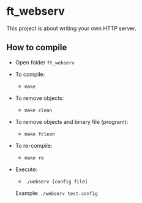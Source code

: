 # ft_webserv
This project is about writing your own HTTP server.

## How to compile
+ Open folder `ft_webserv`
+ To compile:
  + `make`
+ To remove objects:
  + `make clean`
+ To remove objects and binary file (program):
  + `make fclean`
+ To re-compile:
  + `make re`
+ Execute:
  + `./webserv [config file]`
  
  Example: `./webserv test.config`

